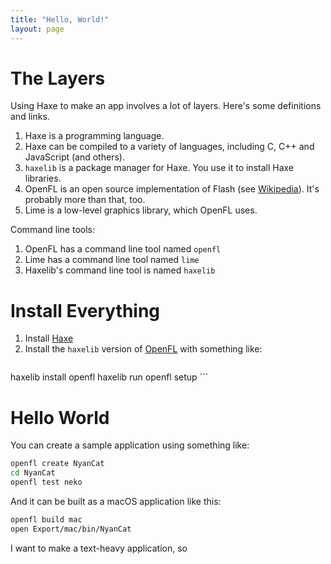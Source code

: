 ```yaml
---
title: "Hello, World!"
layout: page
---
```


# The Layers

Using Haxe to make an app involves a lot of layers.  Here's some definitions and links.

1. Haxe is a programming language.
1. Haxe can be compiled to a variety of languages, including C, C++ and JavaScript (and others).
1. `haxelib` is a package manager for Haxe.  You use it to install Haxe libraries.
1. OpenFL is an open source implementation of Flash (see [Wikipedia](https://en.wikipedia.org/wiki/OpenFL)).  It's probably more than that, too.
1. Lime is a low-level graphics library, which OpenFL uses.

Command line tools:

1. OpenFL has a command line tool named `openfl`
1. Lime has a command line tool named `lime`
1. Haxelib's command line tool is named `haxelib`

# Install Everything

1. Install [Haxe](https://haxe.org/download/)
1. Install the `haxelib` version of [OpenFL](http://www.openfl.org/download/) with something like:
    ```
haxelib install openfl
haxelib run openfl setup
    ```

# Hello World

You can create a sample application using something like:

```bash
openfl create NyanCat
cd NyanCat
openfl test neko
```

And it can be built as a macOS application like this:

```bash
openfl build mac
open Export/mac/bin/NyanCat
```

I want to make a text-heavy application, so 